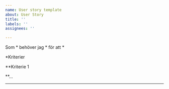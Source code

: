 ```yaml
---
name: User story template
about: User Story
title: ''
labels: ''
assignees: ''

---
```


Som * behöver jag * för att *


*Kriterier

**Kriterie 1

**...

****
